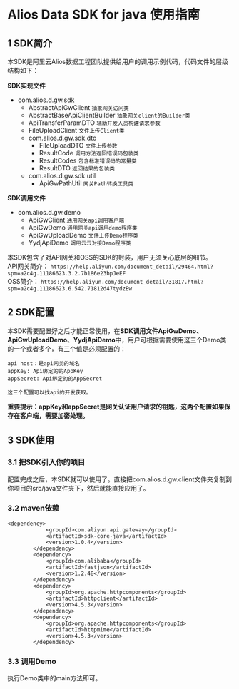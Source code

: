 # Alios Data SDK for java 使用指南
## 1 SDK简介

本SDK是阿里云Alios数据工程团队提供给用户的调用示例代码，代码文件的层级结构如下：

**SDK实现文件**  

* com.alios.d.gw.sdk
	* AbstractApiGwClient		`抽象网关访问类`
	* AbstractBaseApiClientBuilder		`抽象网关client的Builder类`
	* ApiTransferParamDTO	`辅助开发人员构建请求参数`
	* FileUploadClient      `文件上传Client类`
	* com.alios.d.gw.sdk.dto
	    * FileUploadDTO     `文件上传参数`
	    * ResultCode        `调用方法返回错误码包装类`
	    * ResultCodes       `包含标准错误码的常量类`
	    * ResultDTO         `返回结果的包装类`
	* com.alios.d.gw.sdk.util
	    * ApiGwPathUtil     `网关Path转换工具类`

**SDK调用文件**  

*  com.alios.d.gw.demo
    * ApiGwClient       `通用网关api调用客户端`
    * ApiGwDemo         `通用网关api调用demo程序类`
    * ApiGwUploadDemo   `文件上传Demo程序类`
    * YydjApiDemo       `调用云云对接Demo程序类`
    
本SDK包含了对API网关和OSS的SDK的封装，用户无须关心底层的细节。  
API网关简介：
`https://help.aliyun.com/document_detail/29464.html?spm=a2c4g.11186623.3.2.7b186e23bpJeEF`   
OSS简介：
`https://help.aliyun.com/document_detail/31817.html?spm=a2c4g.11186623.6.542.71812d47tydzEw`


## 2 SDK配置

本SDK需要配置好之后才能正常使用，在**SDK调用文件ApiGwDemo、ApiGwUploadDemo、YydjApiDemo**中，用户可根据需要使用这三个Demo类的一个或者多个，有三个值是必须配置的：

    api host：是api网关的域名
    appKey: Api绑定的的AppKey
    appSecret: Api绑定的的AppSecret
    
    这三个配置可以找api的开发获取。
    

**重要提示：appKey和appSecret是网关认证用户请求的钥匙，这两个配置如果保存在客户端，需要加密处理。** 


## 3 SDK使用

### 3.1 把SDK引入你的项目
配置完成之后，本SDK就可以使用了。直接把com.alios.d.gw.client文件夹复制到你项目的src/java文件夹下，然后就能直接应用了。

### 3.2 maven依赖

	<dependency>
                <groupId>com.aliyun.api.gateway</groupId>
                <artifactId>sdk-core-java</artifactId>
                <version>1.0.4</version>
            </dependency>
            <dependency>
                <groupId>com.alibaba</groupId>
                <artifactId>fastjson</artifactId>
                <version>1.2.48</version>
            </dependency>
            <dependency>
                <groupId>org.apache.httpcomponents</groupId>
                <artifactId>httpclient</artifactId>
                <version>4.5.3</version>
            </dependency>
            <dependency>
                <groupId>org.apache.httpcomponents</groupId>
                <artifactId>httpmime</artifactId>
                <version>4.5.3</version>
            </dependency>
	

### 3.3 调用Demo

执行Demo类中的main方法即可。

